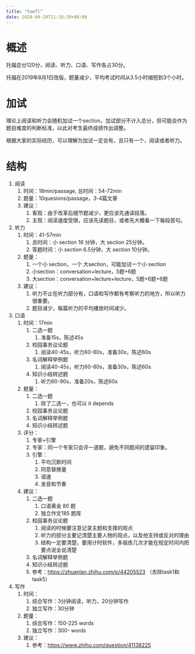 ```yaml
---
title: "toefl"
date: 2020-09-20T21:18:39+08:00
---
```

# 概述
托福总分120分，阅读、听力、口语、写作各占30分。

托福在2019年8月1日改版，题量减少，平均考试时间从3.5小时缩短到3个小时。

# 加试
理论上阅读和听力会随机加试一个section，加试部分不计入总分，但可能会作为题目难度的判断标准，以此对考生最终成绩作出调整。

根据大家的实际经历，可以理解为加试一定会有，且只有一个，阅读或者听力。

# 结构
1. 阅读
   1. 时间：18min/passage, 总时间：54-72min
   2. 题量：10quesions/passage，3-4篇文章
   3. 建议：
      1. 客观：由于改革后细节题减少，更应该先通读段落。
      2. 主观：阅读速度受限，应该先读题目，或者先大概看一下每段首句。
2. 听力
   1. 时间：41-57min
      1. 总时间：小 section 16 分钟，大 section 25分钟。
      2. 答题时间：小 section 6.5分钟，大 section 10分钟。
   2. 题量：
      1. 一个小 section，一个 大section，可能加试一个小 section
      2. 小section：conversation+lecture，5题+6题
      3. 大section：conversation+lecture+lecture，5题+6题+6题
   3. 建议：
      1. 听力不止在听力部分有，口语和写作都有考察听力的地方，所以听力很重要。
      2. 题目减少，每篇听力的平均播放时间减少。
3. 口语
   1. 时间：17min
      1. 二选一题
         1. 准备15s，陈述45s
      2. 校园事务议论题
         1. 阅读40-45s，听力60-80s，准备30s，陈述60s
      3. 名词解释举例题
         1. 阅读40-45s，听力60-80s，准备30s，陈述60s
      4. 知识小结转述题
         1. 听力60-90s，准备20s，陈述60s
   2. 题量：
      1. 二选一题
         1. 除了二选一，也可以 it depends
      2. 校园事务议论题
      3. 名词解释举例题
      4. 知识小结转述题
   3. 评分：
      1. 专家+引擎
      2. 专家：同一个专家只会评一道题，避免不同题间的遗留印象。
      3. 引擎：
         1. 平均沉默时间
         2. 同意替换量
         3. 语速
         4. 发音和节奏
   4. 建议：
      1. 二选一题
         1. 口语黄金 80 题
         2. 独立作文185 题库
      2. 校园事务议论题
         1. 阅读的时候要注意记录主题和支撑的观点
         2. 听力的部分主要记清楚主要人物的观点，以及他支持或反对的理由
         3. 结构一定要清楚，要用计时软件，多锻炼几次才能在规定时间内把要点说全说清楚
      3. 名词解释举例题
      4. 知识小结转述题
      5. 参考：https://zhuanlan.zhihu.com/p/44205523 （去除task1和task5）
4. 写作
   1. 时间：
      1. 综合写作：3分钟阅读，听力，20分钟写作
      2. 独立写作：30分钟
   2. 题量：
      1. 综合写作：150-225 words
      2. 独立写作：300- words
   3. 建议：
      1. 参考：https://www.zhihu.com/question/41138225